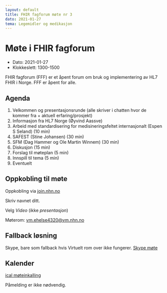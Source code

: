 ```yaml
---
layout: default
title: FHIR fagforum møte nr 3
dato: 2021-01-27
tema: Legemidler og medikasjon
---
```


# Møte i FHIR fagforum

* Dato: 2021-01-27
* Klokkeslett: 1300-1500

FHIR fagforum (FFF) er et åpent forum om bruk og implementering av HL7 FHIR i Norge. FFF er åpent for alle.

## Agenda

1. Velkommen og presentasjonsrunde (alle skriver i chatten hvor de kommer fra + aktuell erfaring/prosjekt)
2. Informasjon fra HL7 Norge (Øyvind Aassve)
3. Arbeid med standardisering for medisineringsfeltet internasjonalt (Espen S Seland) (10 min)
4. SAFEST (Stine Johansen) (30 min)
5. SFM (Dag Hammer og Ole Martin Winnem) (30 min)
6. Diskusjon (15 min)
7. Forslag til møteplan (5 min)
8. Innspill til tema (5 min)
9. Eventuelt

## Oppkobling til møte

Oppkobling via [join.nhn.no](http://join.nhn.no)  

Skriv navnet ditt.

Velg *Video* (ikke *presentasjon*)

Møterom: vm.ehelse4320@vm.nhn.no

## Fallback løsning

Skype, bare som fallback hvis Virtuelt rom over ikke fungerer.
[Skype møte](https://meet.ehelse.no/thomas.tveit.rosenlund/JY6LJC2Q)

## Kalender

[ical møteinkalling](ical/2021-01-27-FHIR-fagforum-3.ics)

Påmelding er ikke nødvendig.
